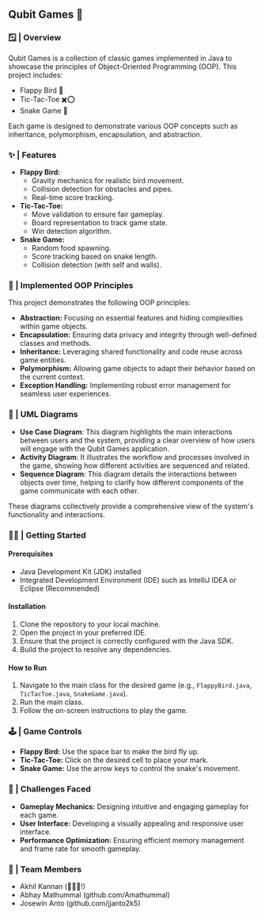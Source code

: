 ## Qubit Games 🎲

### 🪟 | Overview

Qubit Games is a collection of classic games implemented in Java to showcase the principles of Object-Oriented Programming (OOP). This project includes:

*   Flappy Bird 🐥
*   Tic-Tac-Toe ✖️⭕
*   Snake Game 🐍

Each game is designed to demonstrate various OOP concepts such as inheritance, polymorphism, encapsulation, and abstraction.

### ✨ | Features

*   **Flappy Bird:**
    *   Gravity mechanics for realistic bird movement.
    *   Collision detection for obstacles and pipes.
    *   Real-time score tracking.
*   **Tic-Tac-Toe:**
    *   Move validation to ensure fair gameplay.
    *   Board representation to track game state.
    *   Win detection algorithm.
*   **Snake Game:**
    *   Random food spawning.
    *   Score tracking based on snake length.
    *   Collision detection (with self and walls).

### 📙 | Implemented OOP Principles

This project demonstrates the following OOP principles:

*   **Abstraction:** Focusing on essential features and hiding complexities within game objects.
*   **Encapsulation:** Ensuring data privacy and integrity through well-defined classes and methods.
*   **Inheritance:** Leveraging shared functionality and code reuse across game entities.
*   **Polymorphism:** Allowing game objects to adapt their behavior based on the current context.
*   **Exception Handling:** Implementing robust error management for seamless user experiences.

### 🔷 | UML Diagrams

- **Use Case Diagram**: This diagram highlights the main interactions between users and the system, providing a clear overview of how users will engage with the Qubit Games application.
- **Activity Diagram**: It illustrates the workflow and processes involved in the game, showing how different activities are sequenced and related.
- **Sequence Diagram**: This diagram details the interactions between objects over time, helping to clarify how different components of the game communicate with each other.

These diagrams collectively provide a comprehensive view of the system's functionality and interactions.

### 💪🏼 | Getting Started

#### Prerequisites

*   Java Development Kit (JDK) installed
*   Integrated Development Environment (IDE) such as IntelliJ IDEA or Eclipse (Recommended)

#### Installation

1.  Clone the repository to your local machine.
2.  Open the project in your preferred IDE.
3.  Ensure that the project is correctly configured with the Java SDK.
4.  Build the project to resolve any dependencies.

#### How to Run

1.  Navigate to the main class for the desired game (e.g., `FlappyBird.java`, `TicTacToe.java`, `SnakeGame.java`).
2.  Run the main class.
3.  Follow the on-screen instructions to play the game.

### 🕹️ | Game Controls

*   **Flappy Bird:** Use the space bar to make the bird fly up.
*   **Tic-Tac-Toe:** Click on the desired cell to place your mark.
*   **Snake Game:** Use the arrow keys to control the snake's movement.

### 🚧 | Challenges Faced

*   **Gameplay Mechanics:** Designing intuitive and engaging gameplay for each game.
*   **User Interface:** Developing a visually appealing and responsive user interface.
*   **Performance Optimization:** Ensuring efficient memory management and frame rate for smooth gameplay.

### 👥 | Team Members

*   Akhil Kannan (🙋🏻‍♂️!)
*   Abhay Mathummal (github.com/Amathummal)
*   Josewin Anto (github.com/jjanto2k5)
